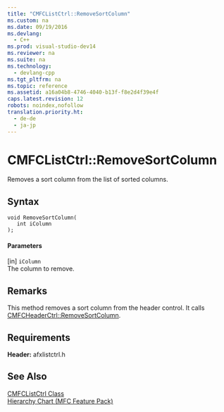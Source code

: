```yaml
---
title: "CMFCListCtrl::RemoveSortColumn"
ms.custom: na
ms.date: 09/19/2016
ms.devlang: 
  - C++
ms.prod: visual-studio-dev14
ms.reviewer: na
ms.suite: na
ms.technology: 
  - devlang-cpp
ms.tgt_pltfrm: na
ms.topic: reference
ms.assetid: a16a04b8-4746-4040-b13f-f8e2d4f39e4f
caps.latest.revision: 12
robots: noindex,nofollow
translation.priority.ht: 
  - de-de
  - ja-jp
---
```

# CMFCListCtrl::RemoveSortColumn
Removes a sort column from the list of sorted columns.  
  
## Syntax  
  
```  
void RemoveSortColumn(  
   int iColumn   
);  
```  
  
#### Parameters  
 [in] `iColumn`  
 The column to remove.  
  
## Remarks  
 This method removes a sort column from the header control. It calls [CMFCHeaderCtrl::RemoveSortColumn](../vs140/CMFCHeaderCtrl--RemoveSortColumn.md).  
  
## Requirements  
 **Header:** afxlistctrl.h  
  
## See Also  
 [CMFCListCtrl Class](../vs140/CMFCListCtrl-Class.md)   
 [Hierarchy Chart (MFC Feature Pack)](../vs140/Hierarchy-Chart.md)